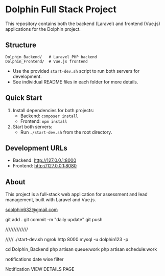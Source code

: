 # Dolphin Full Stack Project

This repository contains both the backend (Laravel) and frontend (Vue.js) applications for the Dolphin project.

## Structure

```
Dolphin_Backend/   # Laravel PHP backend
Dolphin_Frontend/  # Vue.js frontend
```

- Use the provided `start-dev.sh` script to run both servers for development.
- See individual README files in each folder for more details.

## Quick Start

1. Install dependencies for both projects:
   - Backend: `composer install`
   - Frontend: `npm install`
2. Start both servers:
   - Run `./start-dev.sh` from the root directory.

## Development URLs
- Backend: http://127.0.0.1:8000
- Frontend: http://127.0.0.1:8080

## About
This project is a full-stack web application for assessment and lead management, built with Laravel and Vue.js.

sdolphin632@gmail.com

git add .
git commit -m "daily update"
git push


//////////////

/////
./start-dev.sh
ngrok http 8000
 mysql -u  dolphin123 -p

 cd Dolphin_Backend
 php artisan queue:work
 php artisan schedule:work

 
notifications date wise filter


Notification VIEW DETAILS PAGE






